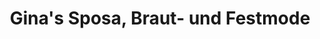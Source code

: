 ---
title: "Gina's Sposa, Braut- und Festmode"
url: /jona/ginas-sposa-braut-und-festmode/
shop: Kleidung
---